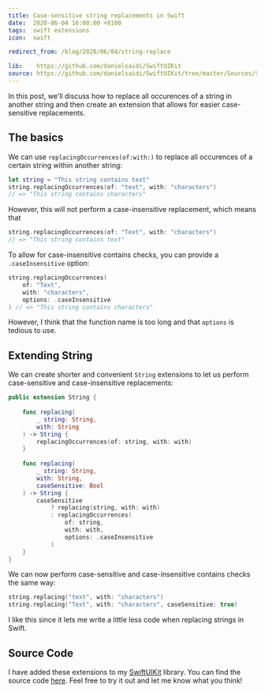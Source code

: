 ```yaml
---
title: Case-sensitive string replacements in Swift
date:  2020-06-04 16:00:00 +0100
tags:  swift extensions
icon:  swift

redirect_from: /blog/2020/06/04/string-replace

lib:    https://github.com/danielsaidi/SwiftUIKit
source: https://github.com/danielsaidi/SwiftUIKit/tree/master/Sources/SwiftUIKit/Extensions/String
---
```


In this post, we'll discuss how to replace all occurences of a string in another string and then create an extension that allows for easier case-sensitive replacements.


## The basics

We can use `replacingOccurrences(of:with:)` to replace all occurences of a certain string within another string:

```swift
let string = "This string contains text"
string.replacingOccurrences(of: "text", with: "characters")
// => "This string contains characters"
```

However, this will not perform a case-insensitive replacement, which means that

```swift
string.replacingOccurrences(of: "Text", with: "characters")
// => "This string contains text"
```

To allow for case-insensitive contains checks, you can provide a `.caseInsensitive` option:

```swift
string.replacingOccurrences(
    of: "Text", 
    with: "characters", 
    options: .caseInsensitive
) // => "This string contains characters"
```

However, I think that the function name is too long and that `options` is tedious to use.


## Extending String

We can create shorter and convenient `String` extensions to let us perform case-sensitive and case-insensitive replacements:

```swift
public extension String {
    
    func replacing(
        _ string: String, 
        with: String
    ) -> String {
        replacingOccurrences(of: string, with: with)
    }
    
    func replacing(
        _ string: String, 
        with: String, 
        caseSensitive: Bool
    ) -> String {
        caseSensitive
            ? replacing(string, with: with)
            : replacingOccurrences(
                of: string, 
                with: with, 
                options: .caseInsensitive
            )
    }
}
```

We can now perform case-sensitive and case-insensitive contains checks the same way:

```swift
string.replacing("text", with: "characters")
string.replacing("Text", with: "characters", caseSensitive: true)
```

I like this since it lets me write a little less code when replacing strings in Swift.


## Source Code

I have added these extensions to my [SwiftUIKit]({{page.lib}}) library. You can find the source code [here]({{page.source}}). Feel free to try it out and let me know what you think!